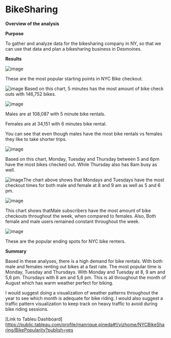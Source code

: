 # **BikeSharing**

**Overview of the analysis**

**Purpose**

To gather and analyze data for the bikesharing company in NY, so that we can use that data and plan a bikesharing business in Desmoines.

**Results**

![image](https://user-images.githubusercontent.com/74743437/119168220-aede5380-ba2e-11eb-9d3e-6c6a4f46b5e9.png)

 These are the most popular starting points in NYC Bike checkout.

![image](https://user-images.githubusercontent.com/74743437/119168620-14cadb00-ba2f-11eb-9b53-84d6041d04d7.png)
Based on this chart, 5 minutes has the most amount of bike check outs with 146,752 bikes.

![image](https://user-images.githubusercontent.com/74743437/119168956-78550880-ba2f-11eb-907c-a328034eb315.png)

Males are at 108,087 with 5 minute bike rentals.

Females are at 34,151 with 6 minutes bike rental.

You can see that even though males have the most bike rentals vs females they like to take shorter trips.

![image](https://user-images.githubusercontent.com/74743437/119169288-d386fb00-ba2f-11eb-97dd-05b7dbd28cb9.png)


Based on this chart, Monday, Tuesday and Thursday between 5 and 6pm have the most bikes checked out. While Thursday also has 8am busy as well.

![image](https://user-images.githubusercontent.com/74743437/119170081-c585aa00-ba30-11eb-8341-7e6ce40f7ae9.png)The chart above shows that Mondays and Tuesdays have the most 
checkout times for both male and female at 8 and 9 am as well as 5 and 6 pm.

![image](https://user-images.githubusercontent.com/74743437/119170201-ec43e080-ba30-11eb-8e7a-e4e181a273a1.png)

This chart shows thatMale subscribers have the most amount of bike checkouts throughout the week, when compared to females.
Also, Both female and male users remained constant throughout the week.

![image](https://user-images.githubusercontent.com/74743437/119168404-d9301100-ba2e-11eb-9ed3-2401ee6c1144.png)

These are the popular ending spots for NYC bike renters.

**Summary**

Based in these analyses, there is a high demand for bike rentals. With both male and females renting out bikes at a fast rate. The most popular time is Monday, Tuesday and Thursdays. With Monday and Tuesday at 8, 9 am and 5,6 pm. Thursdays with 8 am and 5,6 pm. This is all throughout the month of August which has warm weather perfect for biking.

I would suggest doing a visualization of weather patterns throughout the year to see which month is adequate for bike riding. I would also suggest a traffic pattern visualization to keep track on heavy traffic to avoid during bike riding sessions.

[Link to Tableu Dashboard] https://public.tableau.com/profile/manrique.pineda#!/vizhome/NYCBikeSharing/BikePopularity?publish=yes
